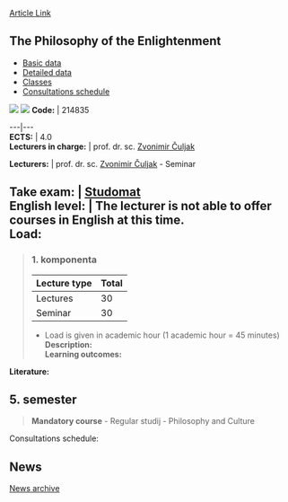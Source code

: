 [Article Link](https://www.fhs.hr/en/course/tpote)

## The Philosophy of the Enlightenment
  * [Basic data](https://www.fhs.hr/en/course/tpote#v1id-523842_61632_1_0 "Basic data")
  * [Detailed data](https://www.fhs.hr/en/course/tpote#v1id-523842_61632_1_1 "Detailed data")
  * [Classes](https://www.fhs.hr/en/course/tpote#v1id-523842_61632_1_2 "Classes")
  * [Consultations schedule](https://www.fhs.hr/en/course/tpote#v1id-523842_61632_1_3 "Consultations schedule")


[![](https://www.fhs.hr/img/flags/gif/hr.gif)](https://www.fhs.hr/predmet/filpro) [![](https://www.fhs.hr/img/flags/gif/gb.gif)](https://www.fhs.hr/en/course/tpote)
**Code:** |  214835  
  
---|---  
**ECTS:** |  4.0   
**Lecturers in charge:** |  prof. dr. sc. [Zvonimir Čuljak](https://www.fhs.hr/staff/zvonimir.culjak)   
  
**Lecturers:** |  prof. dr. sc. [Zvonimir Čuljak](https://www.fhs.hr/djelatnik/zvonimir.culjak) - Seminar  
  
**Take exam:** |  [Studomat](http://www.isvu.hr/studomat)  
**English level:** |  The lecturer is not able to offer courses in English at this time.   
**Load:**  
---  
> ### 1. komponenta
> | Lecture type | Total  
> ---|---  
> Lectures | 30  
> Seminar | 30  
> * Load is given in academic hour (1 academic hour = 45 minutes)   
**Description:**  
> **Learning outcomes:**  

  
**Literature:**  

  
**5. semester**  
---  
> **Mandatory course** - Regular studij - Philosophy and Culture  
>   
Consultations schedule: 


## News
[News archive](https://www.fhs.hr/en/course/tpote?@=21cds#news_118430 "News archive")
